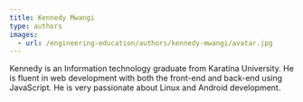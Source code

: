 ```yaml
---
title: Kennedy Mwangi
type: authors
images:
  - url: /engineering-education/authors/kennedy-mwangi/avatar.jpg 
---
```

Kennedy is an Information technology graduate from Karatina University. He is fluent in web development with both the front-end and back-end using JavaScript. He is very passionate about Linux and Android development.
